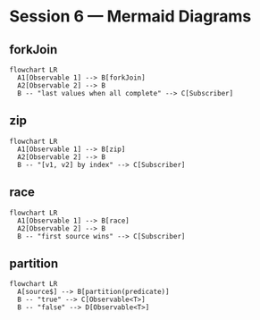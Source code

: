 # Session 6 — Mermaid Diagrams

## forkJoin
```mermaid
flowchart LR
  A1[Observable 1] --> B[forkJoin]
  A2[Observable 2] --> B
  B -- "last values when all complete" --> C[Subscriber]
```

## zip
```mermaid
flowchart LR
  A1[Observable 1] --> B[zip]
  A2[Observable 2] --> B
  B -- "[v1, v2] by index" --> C[Subscriber]
```

## race
```mermaid
flowchart LR
  A1[Observable 1] --> B[race]
  A2[Observable 2] --> B
  B -- "first source wins" --> C[Subscriber]
```

## partition
```mermaid
flowchart LR
  A[source$] --> B[partition(predicate)]
  B -- "true" --> C[Observable<T>]
  B -- "false" --> D[Observable<T>]
```
